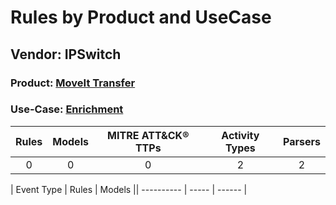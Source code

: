 Rules by Product and UseCase
============================
Vendor: IPSwitch
----------------
### Product: [MoveIt Transfer](../ds_ipswitch_moveit_transfer.md)
### Use-Case: [Enrichment](../../../../UseCases/uc_enrichment.md)

| Rules | Models | MITRE ATT&CK® TTPs | Activity Types | Parsers |
|:-----:|:------:|:------------------:|:--------------:|:-------:|
|   0   |   0    |         0          |       2        |    2    |

| Event Type | Rules | Models || ---------- | ----- | ------ |
